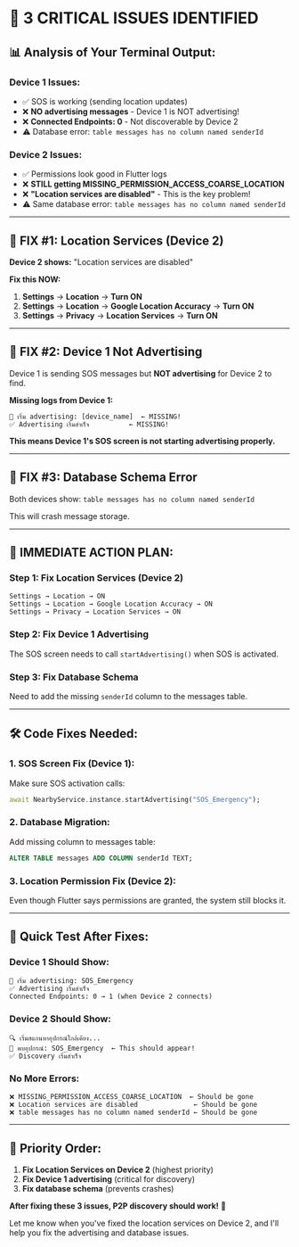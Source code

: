 # 🚨 **3 CRITICAL ISSUES IDENTIFIED**

## 📊 **Analysis of Your Terminal Output:**

### **Device 1 Issues:**
- ✅ SOS is working (sending location updates)
- ❌ **NO advertising messages** - Device 1 is NOT advertising!
- ❌ **Connected Endpoints: 0** - Not discoverable by Device 2
- ⚠️ Database error: `table messages has no column named senderId`

### **Device 2 Issues:**
- ✅ Permissions look good in Flutter logs
- ❌ **STILL getting MISSING_PERMISSION_ACCESS_COARSE_LOCATION**
- ❌ **"Location services are disabled"** - This is the key problem!
- ⚠️ Same database error: `table messages has no column named senderId`

---

## 🔧 **FIX #1: Location Services (Device 2)**

**Device 2 shows:** "Location services are disabled"

**Fix this NOW:**
1. **Settings** → **Location** → **Turn ON**
2. **Settings** → **Location** → **Google Location Accuracy** → **Turn ON**
3. **Settings** → **Privacy** → **Location Services** → **Turn ON**

---

## 🔧 **FIX #2: Device 1 Not Advertising**

Device 1 is sending SOS messages but **NOT advertising** for Device 2 to find.

**Missing logs from Device 1:**
```
📡 เริ่ม advertising: [device_name]  ← MISSING!
✅ Advertising เริ่มสำเร็จ          ← MISSING!
```

**This means Device 1's SOS screen is not starting advertising properly.**

---

## 🔧 **FIX #3: Database Schema Error**

Both devices show: `table messages has no column named senderId`

This will crash message storage.

---

## 🚨 **IMMEDIATE ACTION PLAN:**

### **Step 1: Fix Location Services (Device 2)**
```
Settings → Location → ON
Settings → Location → Google Location Accuracy → ON
Settings → Privacy → Location Services → ON
```

### **Step 2: Fix Device 1 Advertising**
The SOS screen needs to call `startAdvertising()` when SOS is activated.

### **Step 3: Fix Database Schema**
Need to add the missing `senderId` column to the messages table.

---

## 🛠️ **Code Fixes Needed:**

### **1. SOS Screen Fix (Device 1):**
Make sure SOS activation calls:
```dart
await NearbyService.instance.startAdvertising("SOS_Emergency");
```

### **2. Database Migration:**
Add missing column to messages table:
```sql
ALTER TABLE messages ADD COLUMN senderId TEXT;
```

### **3. Location Permission Fix (Device 2):**
Even though Flutter says permissions are granted, the system still blocks it.

---

## 🧪 **Quick Test After Fixes:**

### **Device 1 Should Show:**
```
📡 เริ่ม advertising: SOS_Emergency
✅ Advertising เริ่มสำเร็จ
Connected Endpoints: 0 → 1 (when Device 2 connects)
```

### **Device 2 Should Show:**
```
🔍 เริ่มสแกนหาอุปกรณ์ใกล้เคียง...
🎯 พบอุปกรณ์: SOS_Emergency  ← This should appear!
✅ Discovery เริ่มสำเร็จ
```

### **No More Errors:**
```
❌ MISSING_PERMISSION_ACCESS_COARSE_LOCATION  ← Should be gone
❌ Location services are disabled              ← Should be gone
❌ table messages has no column named senderId ← Should be gone
```

---

## 🎯 **Priority Order:**

1. **Fix Location Services on Device 2** (highest priority)
2. **Fix Device 1 advertising** (critical for discovery)
3. **Fix database schema** (prevents crashes)

**After fixing these 3 issues, P2P discovery should work!** 🚀

Let me know when you've fixed the location services on Device 2, and I'll help you fix the advertising and database issues.
